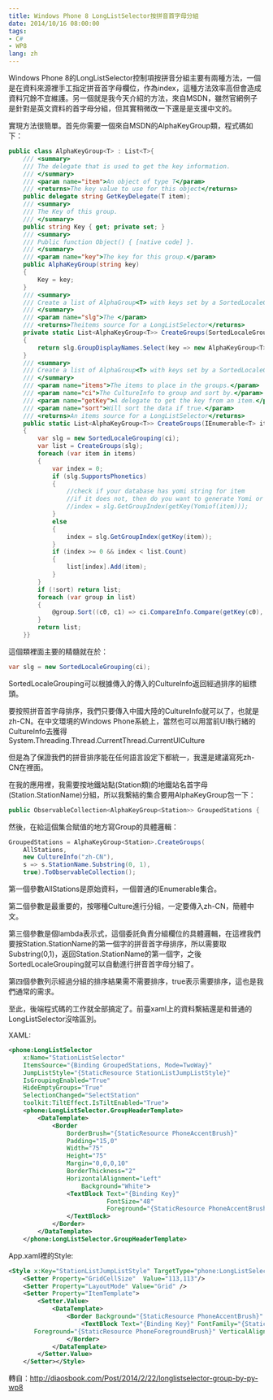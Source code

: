 ```yaml
---
title: Windows Phone 8 LongListSelector按拼音首字母分組
date: 2014/10/16 08:00:00
tags:
- C#
- WP8
lang: zh
---
```


Windows Phone 8的LongListSelector控制項按拼音分組主要有兩種方法，一個是在資料來源裡手工指定拼音首字母欄位，作為index，這種方法效率高但會造成資料冗餘不宜維護。另一個就是我今天介紹的方法，來自MSDN，雖然官網例子是針對是英文資料的首字母分組，但其實稍微改一下還是是支援中文的。

 <!--more-->

實現方法很簡單。首先你需要一個來自MSDN的AlphaKeyGroup類，程式碼如下：


```csharp
public class AlphaKeyGroup<T> : List<T>{
    /// <summary>
    /// The delegate that is used to get the key information.
    /// </summary>
    /// <param name="item">An object of type T</param>
    /// <returns>The key value to use for this object</returns>
    public delegate string GetKeyDelegate(T item);
    /// <summary>
    /// The Key of this group.
    /// </summary>
    public string Key { get; private set; }
    /// <summary>
    /// Public function Object() { [native code] }.
    /// </summary>
    /// <param name="key">The key for this group.</param>
    public AlphaKeyGroup(string key)
    {
        Key = key;
    }
    /// <summary>
    /// Create a list of AlphaGroup<T> with keys set by a SortedLocaleGrouping.
    /// </summary>
    /// <param name="slg">The </param>
    /// <returns>Theitems source for a LongListSelector</returns>
    private static List<AlphaKeyGroup<T>> CreateGroups(SortedLocaleGrouping slg)
    {
        return slg.GroupDisplayNames.Select(key => new AlphaKeyGroup<T>(key)).ToList();
    }
    /// <summary>
    /// Create a list of AlphaGroup<T> with keys set by a SortedLocaleGrouping.
    /// </summary>
    /// <param name="items">The items to place in the groups.</param>
    /// <param name="ci">The CultureInfo to group and sort by.</param>
    /// <param name="getKey">A delegate to get the key from an item.</param>
    /// <param name="sort">Will sort the data if true.</param>
    /// <returns>An items source for a LongListSelector</returns>
    public static List<AlphaKeyGroup<T>> CreateGroups(IEnumerable<T> items, CultureInfo ci, GetKeyDelegate getKey, bool sort)
    {
        var slg = new SortedLocaleGrouping(ci);
        var list = CreateGroups(slg);
        foreach (var item in items)
        {
            var index = 0;
            if (slg.SupportsPhonetics)
            {
                //check if your database has yomi string for item
                //if it does not, then do you want to generate Yomi or ask the user for this item.
                //index = slg.GetGroupIndex(getKey(Yomiof(item)));
            }
            else
            {
                index = slg.GetGroupIndex(getKey(item));
            }
            if (index >= 0 && index < list.Count)
            {
                list[index].Add(item);
            }
        }
        if (!sort) return list;
        foreach (var group in list)
        {
            @group.Sort((c0, c1) => ci.CompareInfo.Compare(getKey(c0), getKey(c1)));
        }
        return list;
    }}
```

這個類裡面主要的精髓就在於：

```csharp
var slg = new SortedLocaleGrouping(ci);
```

SortedLocaleGrouping可以根據傳入的傳入的CultureInfo返回經過排序的組標頭。

要按照拼音首字母排序，我們只要傳入中國大陸的CultureInfo就可以了，也就是zh-CN。在中文環境的Windows Phone系統上，當然也可以用當前UI執行緒的CultureInfo去獲得
System.Threading.Thread.CurrentThread.CurrentUICulture

但是為了保證我們的拼音排序能在任何語言設定下都統一，我還是建議寫死zh-CN在裡面。

在我的應用裡，我需要按地鐵站點(Station類)的地鐵站名首字母(Station.StationName)分組，所以我繫結的集合要用AlphaKeyGroup包一下：

```csharp
public ObservableCollection<AlphaKeyGroup<Station>> GroupedStations { ... }
```
然後，在給這個集合賦值的地方寫Group的具體邏輯：

```csharp
GroupedStations = AlphaKeyGroup<Station>.CreateGroups(
    AllStations,
    new CultureInfo("zh-CN"),
    s => s.StationName.Substring(0, 1),
    true).ToObservableCollection();
```

第一個參數AllStations是原始資料，一個普通的IEnumerable<Station>集合。

第二個參數是最重要的，按哪種Culture進行分組，一定要傳入zh-CN，簡體中文。

第三個參數是個lambda表示式，這個委託負責分組欄位的具體邏輯，在這裡我們要按Station.StationName的第一個字的拼音首字母排序，所以需要取Substring(0,1)，返回Station.StationName的第一個字，之後SortedLocaleGrouping就可以自動進行拼音首字母分組了。

第四個參數列示經過分組的排序結果需不需要排序，true表示需要排序，這也是我們通常的需求。

至此，後端程式碼的工作就全部搞定了。前臺xaml上的資料繫結還是和普通的LongListSelector沒啥區別。

XAML:

```xml
<phone:LongListSelector
    x:Name="StationListSelector"
    ItemsSource="{Binding GroupedStations, Mode=TwoWay}" 
    JumpListStyle="{StaticResource StationListJumpListStyle}"
    IsGroupingEnabled="True"
    HideEmptyGroups="True"
    SelectionChanged="SelectStation"
    toolkit:TiltEffect.IsTiltEnabled="True">
    <phone:LongListSelector.GroupHeaderTemplate>
        <DataTemplate>
            <Border 
                BorderBrush="{StaticResource PhoneAccentBrush}"
                Padding="15,0"
                Width="75"
                Height="75"
                Margin="0,0,0,10"
                BorderThickness="2"
                HorizontalAlignment="Left" 
                    Background="White">
                <TextBlock Text="{Binding Key}" 
                           FontSize="48"
                           Foreground="{StaticResource PhoneAccentBrush}">
                </TextBlock>
            </Border>
        </DataTemplate>
    </phone:LongListSelector.GroupHeaderTemplate>
```

App.xaml裡的Style:

```xml
<Style x:Key="StationListJumpListStyle" TargetType="phone:LongListSelector">
    <Setter Property="GridCellSize"  Value="113,113"/>
    <Setter Property="LayoutMode" Value="Grid" />
    <Setter Property="ItemTemplate">
        <Setter.Value>
            <DataTemplate>
                <Border Background="{StaticResource PhoneAccentBrush}" Width="113" Height="113" Margin="6" >
                    <TextBlock Text="{Binding Key}" FontFamily="{StaticResource PhoneFontFamilySemiBold}" FontSize="48" Padding="6"
       Foreground="{StaticResource PhoneForegroundBrush}" VerticalAlignment="Center"/>
                </Border>
            </DataTemplate>
        </Setter.Value>
    </Setter></Style>
```
轉自：http://diaosbook.com/Post/2014/2/22/longlistselector-group-by-py-wp8